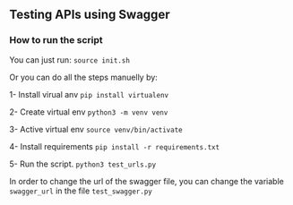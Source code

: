 ## Testing APIs using Swagger


### How to run the script

You can just run: ```source init.sh```

Or you can do all the steps manuelly by:

1- Install virual anv
```pip install virtualenv```

2- Create virtual env
```python3 -m venv venv```

3- Active virtual env
```source venv/bin/activate```

4- Install requirements
```pip install -r requirements.txt```

5- Run the script. ```python3 test_urls.py```

In order to change the url of the swagger file, you can change the variable ```swagger_url``` in the file ```test_swagger.py```

